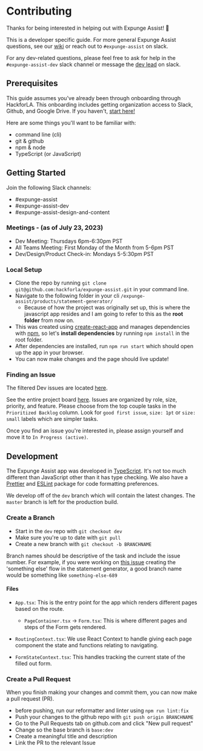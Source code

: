 # Contributing
Thanks for being interested in helping out with Expunge Assist! 🎉 

This is a developer specific guide. For more general Expunge Assist questions, see our [wiki](https://github.com/hackforla/expunge-assist/wiki) or reach out to `#expunge-assist` on slack. 

For any dev-related questions, please feel free to ask for help in the `#expunge-assist-dev` slack channel or message the [dev lead](https://github.com/hackforla/expunge-assist/wiki/The-Current-Team) on slack. 

## Prerequisites
This guide assumes you've already been through onboarding through HackforLA. This onboarding includes getting organization access to Slack, Github, and Google Drive. If you haven't, [start here!](https://www.hackforla.org/getting-started)

Here are some things you'll want to be familiar with:
* command line (cli)
* git & github
* npm & node
* TypeScript (or JavaScript)


## Getting Started
Join the following Slack channels: 
- #expunge-assist 
- #expunge-assist-dev 
- #expunge-assist-design-and-content

### Meetings - (as of July 23, 2023)

- Dev Meeting: Thursdays 6pm-6:30pm PST 
- All Teams Meeting: First Monday of the Month from 5-6pm PST
- Dev/Design/Product Check-in: Mondays 5-5:30pm PST


### Local Setup

* Clone the repo by running `git clone git@github.com:hackforla/expunge-assist.git` in your command line.
* Navigate to the following folder in your cli `/expunge-assist/products/statement-generator/`
  - Because of how the project was originally set up, this is where the javascript app resides and I am going to refer to this as the __root folder__  from now on.
* This was created using [create-react-app](https://create-react-app.dev/) and manages dependencies with [npm](https://www.npmjs.com/), so let's __install dependencies__ by running `npm install` in the root folder.
* After dependencies are installed, run `npm run start` which should open up the app in your browser.
* You can now make changes and the page should live update!


### Finding an Issue

The filtered Dev issues are located [here](https://github.com/hackforla/expunge-assist/projects/1?card_filter_query=label%3A%22role%3A+development%22). 

See the entire project board [here](https://github.com/hackforla/expunge-assist/projects/1). Issues are organized by role, size, priority, and feature. Please choose from the top couple tasks in the `Prioritized Backlog` column. Look for `good first issue`, `size: 1pt` or `size: small` labels which are simpler tasks.

Once you find an issue you're interested in, please assign yourself and move it to `In Progress (active)`. 

## Development

The Expunge Assist app was developed in [TypeScript](https://www.typescriptlang.org/). It's not too much different than JavaScript other than it has type checking. We also have a [Prettier](https://prettier.io/) and [ESLint](https://eslint.org/) package for code formatting preferences.

We develop off of the `dev` branch which will contain the latest changes. The `master` branch is left for the production build.


### Create a Branch

- Start in the `dev` repo with `git checkout dev`
- Make sure you're up to date with `git pull`
- Create a new branch with `git checkout -b BRANCHNAME`

Branch names should be descriptive of the task and include the issue number. For example, if you were working on [this issue](https://github.com/hackforla/expunge-assist/issues/698) creating the 'something else' flow in the statement generator, a good branch name would be something like `something-else-689`

#### Files
* `App.tsx`: This is the entry point for the app which renders different pages based on the route.
  * `PageContainer.tsx` -> `Form.tsx`: This is where different pages and steps of the Form gets rendered.

* `RoutingContext.tsx`: We use React Context to handle giving each page component the state and functions relating to navigating.
* `FormStateContext.tsx`: This handles tracking the current state of the filled out form.


### Create a Pull Request
When you finish making your changes and commit them, you can now make a pull request (PR).
* before pushing, run our reformatter and linter using `npm run lint:fix`
* Push your changes to the github repo with `git push origin BRANCHNAME`
* Go to the Pull Requests tab on github.com and click "New pull request"
* Change so the base branch is `base:dev`
* Create a meaningful title and description
* Link the PR to the relevant Issue

